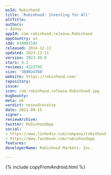 ```yaml
---
wsId: Robinhood
title: 'Robinhood: Investing for All'
altTitle: 
authors:
- danny
appId: com.robinhood.release.Robinhood
appCountry: us
idd: 938003185
released: 2014-12-11
updated: 2023-12-11
version: 2023.49.0
stars: 4.2
reviews: 4223795
size: '389024768'
website: https://robinhood.com/
repository: 
issue: 
icon: com.robinhood.release.Robinhood.jpg
bugbounty: 
meta: ok
verdict: nosendreceive
date: 2021-09-15
signer: 
reviewArchive: 
twitter: RobinhoodApp
social:
- https://www.linkedin.com/company/robinhood
- https://www.facebook.com/robinhoodapp
features: 
developerName: Robinhood Markets, Inc.

---
```


{% include copyFromAndroid.html %}
